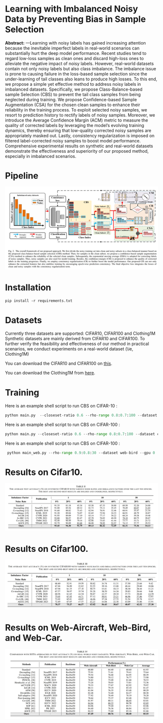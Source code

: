 # Learning with Imbalanced Noisy Data by Preventing Bias in Sample Selection
**Abstract:** —Learning with noisy labels has gained increasing attention because the inevitable imperfect labels in real-world scenarios can substantially hurt the deep model performance. Recent studies tend to regard low-loss samples as clean ones and discard high-loss ones to alleviate the negative impact of noisy labels. However, real-world datasets contain not only noisy labels but also class imbalance. The imbalance issue is prone to causing failure in the loss-based sample selection since the under-learning of tail classes also leans to produce high losses. To this end, we propose a simple yet effective method to address noisy labels in imbalanced datasets. Specifically, we propose Class-Balance-based sample Selection (CBS) to prevent the tail class samples from being neglected during training. We propose Confidence-based Sample Augmentation (CSA) for the chosen clean samples to enhance their reliability in the training process. To exploit selected noisy samples, we resort to prediction history to rectify labels of noisy samples. Moreover, we introduce the Average Confidence Margin (ACM) metric to measure the quality of corrected labels by leveraging the model’s evolving training dynamics, thereby ensuring that low-quality corrected noisy samples are appropriately masked out. Lastly, consistency regularization is imposed on filtered label-corrected noisy samples to boost model performance. Comprehensive experimental results on synthetic and real-world datasets demonstrate the effectiveness and superiority of our proposed method, especially in imbalanced scenarios.

# Pipeline

![framework](Figure.png)

# Installation
```
pip install -r requirements.txt
```

# Datasets
Currently three datasets are supported: CIFAR10, CIFAR100 and Clothing1M
Synthetic datasets are mainly derived from CIFAR10 and CIFAR100. 
To further verify the feasibility and effectiveness of our method in practical scenarios, we conduct experiments on a real-world dataset (\ie, Clothing1M)

You can download the CIFAR10 and CIFAR100 on [this](https://www.cs.toronto.edu/~kriz/cifar.html).

You can download the Clothing1M from [here](https://github.com/lightas/Occluded-DukeMTMC-Dataset).

# Training

Here is an example shell script to run CBS on CIFAR-10 :

```python
python main.py  --closeset-ratio 0.6 --rho-range 0.8:0.7:100 --dataset cifar10 --imb-factor 0.02 --gpu 0
```

Here is an example shell script to run CBS on CIFAR-100 :

```python
python main.py --closeset-ratio 0.6 --rho-range 0.8:0.7:100 --dataset cifar100 --imb-factor 0.02 --gpu 0
```

Here is an example shell script to run CBS on CIFAR-100 :

```python
 python main_web.py --rho-range 0.9:0.8:30 --dataset web-bird --gpu 0
```

# Results on Cifar10.
![framework](Table1.png)
# Results on Cifar100.
![framework](Table2.png)
# Results on Web-Aircraft, Web-Bird, and Web-Car.
![framework](Table3.png)
